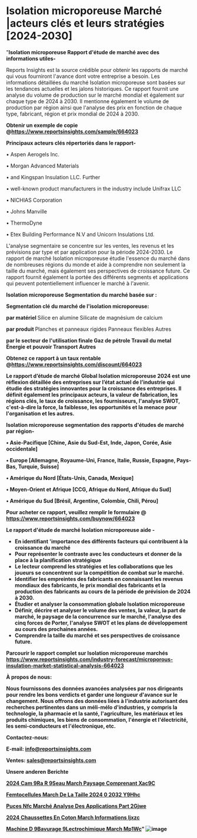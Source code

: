 # Isolation microporeuse Marché |acteurs clés et leurs stratégies [2024-2030]

"<strong>Isolation microporeuse Rapport d'étude de marché avec des informations utiles-</strong>

Reports Insights est la source crédible pour obtenir les rapports de marché qui vous fourniront l'avance dont votre entreprise a besoin. Les informations détaillées du marché Isolation microporeuse sont basées sur les tendances actuelles et les jalons historiques. Ce rapport fournit une analyse du volume de production sur le marché mondial et également sur chaque type de 2024 à 2030. Il mentionne également le volume de production par région ainsi que l'analyse des prix en fonction de chaque type, fabricant, région et prix mondial de 2024 à 2030.

<strong><b>Obtenir un exemple de copie @</b></strong><a href=https://www.reportsinsights.com/sample/664023><strong><b>https://www.reportsinsights.com/sample/664023</b></strong></a>

<b>Principaux acteurs clés répertoriés dans le rapport-</b>

<b> </b>• Aspen Aerogels Inc.

• Morgan Advanced Materials

• and Kingspan Insulation LLC. Further

• well-known product manufacturers in the industry include Unifrax LLC

• NICHIAS Corporation

• Johns Manville

• ThermoDyne

• Etex Building Performance N.V and Unicorn Insulations Ltd.

L'analyse segmentaire se concentre sur les ventes, les revenus et les prévisions par type et par application pour la période 2024-2030. Le rapport de marché Isolation microporeuse étudie l'essence du marché dans de nombreuses régions du monde et aide à comprendre non seulement la taille du marché, mais également ses perspectives de croissance future. Ce rapport fournit également la portée des différents segments et applications qui peuvent potentiellement influencer le marché à l'avenir.

<strong>Isolation microporeuse Segmentation du marché basée sur :</strong>

<strong> Segmentation clé du marché de l'isolation microporeuse: </strong>

<strong> par matériel </strong>
Silice en alumine
Silicate de magnésium de calcium

<strong> par produit </strong>
Planches et panneaux rigides
Panneaux flexibles
Autres

<strong> par le secteur de l'utilisation finale
Gaz de pétrole
Travail du metal
Énergie et pouvoir
Transport
Autres

<strong><b>Obtenez ce rapport à un taux rentable @</b></strong><a href=https://www.reportsinsights.com/discount/664023><strong><b>https://www.reportsinsights.com/discount/664023</b></strong></a>

Le rapport d’étude de marché Global Isolation microporeuse 2024 est une réflexion détaillée des entreprises sur l’état actuel de l’industrie qui étudie des stratégies innovantes pour la croissance des entreprises. Il définit également les principaux acteurs, la valeur de fabrication, les régions clés, le taux de croissance, les fournisseurs, l'analyse SWOT, c'est-à-dire la force, la faiblesse, les opportunités et la menace pour l'organisation et les autres.

<strong>Isolation microporeuse segmentation des rapports d'études de marché par région-</strong>

• Asie-Pacifique [Chine, Asie du Sud-Est, Inde, Japon, Corée, Asie occidentale]

• Europe [Allemagne, Royaume-Uni, France, Italie, Russie, Espagne, Pays-Bas, Turquie, Suisse]

• Amérique du Nord [États-Unis, Canada, Mexique]

• Moyen-Orient et Afrique [CCG, Afrique du Nord, Afrique du Sud]

• Amérique du Sud [Brésil, Argentine, Colombie, Chili, Pérou]

<strong>Pour acheter ce rapport, veuillez remplir le formulaire @   <a href=https://www.reportsinsights.com/buynow/664023>https://www.reportsinsights.com/buynow/664023</a></strong>

<strong>Le rapport d'étude de marché Isolation microporeuse aide -</strong>
<ul>
  <li>En identifiant 'importance des différents facteurs qui contribuent à la croissance du marché</li>
  <li>Pour représenter le contraste avec les conducteurs et donner de la place à la planification stratégique</li>
  <li>Le lecteur comprend les stratégies et les collaborations que les joueurs se concentrent sur la compétition de combat sur le marché.</li>
  <li>Identifier les empreintes des fabricants en connaissant les revenus mondiaux des fabricants, le prix mondial des fabricants et la production des fabricants au cours de la période de prévision de 2024 à 2030.</li>
  <li>Étudier et analyser la consommation globale Isolation microporeuse</li>
  <li>Définir, décrire et analyser le volume des ventes, la valeur, la part de marché, le paysage de la concurrence sur le marché, l'analyse des cinq forces de Porter, l'analyse SWOT et les plans de développement au cours des prochaines années.</li>
  <li>Comprendre la taille du marché et ses perspectives de croissance future.</li>
</ul>

<strong>Parcourir le rapport complet sur Isolation microporeuse marchés <a href=https://www.reportsinsights.com/industry-forecast/microporous-insulation-market-statistical-analysis-664023>https://www.reportsinsights.com/industry-forecast/microporous-insulation-market-statistical-analysis-664023</a></strong>

<strong>À propos de nous:</strong>

Nous fournissons des données avancées analysées par nos dirigeants pour rendre les bons verdicts et garder une longueur d'avance sur le changement. Nous offrons des données liées à l'industrie autorisant des recherches pertinentes dans un méli-mélo d'industries, y compris la technologie, la pharmacie et la santé, l'agriculture, les matériaux et les produits chimiques, les biens de consommation, l'énergie et l'électricité, les semi-conducteurs et l'électronique, etc.

<strong>Contactez-nous:</strong>

<strong>E-mail:</strong> <a href=mailto:info@reportsinsights.com>info@reportsinsights.com</a>

<strong>Ventes</strong>: <a href=mailto:sales@reportsinsights.com>sales@reportsinsights.com</a>

<strong>Unsere anderen Berichte</strong>

<a href=https://www.linkedin.com/pulse/2024-cam%C3%A9ra-r%C3%A9seau-march%C3%A9-paysage-comprenant-xac9c/>2024 Cam 9Ra R 9Seau March Paysage Comprenant Xac9C</a>

<a href=https://www.linkedin.com/pulse/femtocellules-march%C3%A9-de-la-taille-2024-%C3%A0-2032-y9hhc/>Femtocellules March De La Taille 2024  0 2032 Y9Hhc</a>

<a href=https://www.linkedin.com/pulse/puces-nfc-marché-analyse-des-applications-part-2gjwe/>Puces Nfc Marché Analyse Des Applications Part 2Gjwe</a>

<a href=https://www.linkedin.com/pulse/2024-chaussettes-en-coton-march%C3%A9-informations-ijxzc/>2024 Chaussettes En Coton March Informations Ijxzc</a>

<a href=https://www.linkedin.com/pulse/machine-d%C3%A9bavurage-%C3%A9lectrochimique-march%C3%A9-mp1wc/>Machine D 9Bavurage  9Lectrochimique March Mp1Wc</a>"
![image](https://github.com/daminid12/RImarketdynamics/assets/158430485/4a85fa3f-dde4-4da9-a22c-e9861f5607fc)
